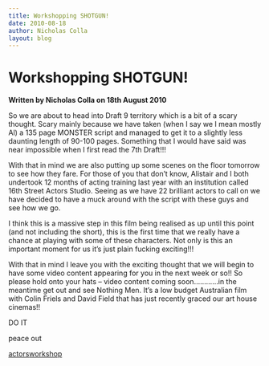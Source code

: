```yaml
---
title: Workshopping SHOTGUN!
date: 2010-08-18
author: Nicholas Colla
layout: blog
---
```

# Workshopping SHOTGUN!

**Written by Nicholas Colla on 18th August 2010**

So we are about to head into Draft 9 territory which is a bit of a scary thought. Scary mainly because we have taken (when I say we I mean mostly Al) a 135 page MONSTER script and managed to get it to a slightly less daunting length of 90-100 pages. Something that I would have said was near impossible when I first read the 7th Draft!!!

With that in mind we are also putting up some scenes on the floor tomorrow to see how they fare. For those of you that don’t know, Alistair and I both undertook 12 months of acting training last year with an institution called 16th Street Actors Studio. Seeing as we have 22 brilliant actors to call on we have decided to have a muck around with the script with these guys and see how we go.

I think this is a massive step in this film being realised as up until this point (and not including the short), this is the first time that we really have a chance at playing with some of these characters. Not only is this an important moment for us it’s just plain fucking exciting!!!

With that in mind I leave you with the exciting thought that we will begin to have some video content appearing for you in the next week or so!! So please hold onto your hats – video content coming soon…………in the meantime get out and see Nothing Men. It’s a low budget Australian film with Colin Friels and David Field that has just recently graced our art house cinemas!!

DO IT

peace out

[actors](./../tag/actors/)[workshop](./../tag/workshop/)